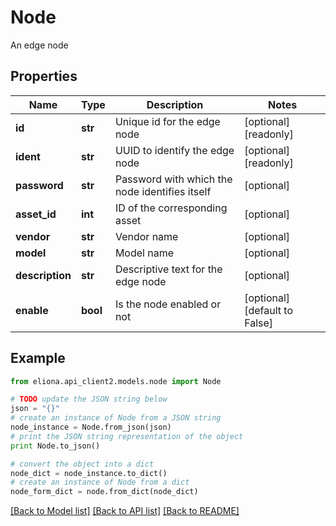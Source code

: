 # Node

An edge node

## Properties

Name | Type | Description | Notes
------------ | ------------- | ------------- | -------------
**id** | **str** | Unique id for the edge node | [optional] [readonly] 
**ident** | **str** | UUID to identify the edge node | [optional] [readonly] 
**password** | **str** | Password with which the node identifies itself | [optional] 
**asset_id** | **int** | ID of the corresponding asset | [optional] 
**vendor** | **str** | Vendor name | [optional] 
**model** | **str** | Model name | [optional] 
**description** | **str** | Descriptive text for the edge node | [optional] 
**enable** | **bool** | Is the node enabled or not | [optional] [default to False]

## Example

```python
from eliona.api_client2.models.node import Node

# TODO update the JSON string below
json = "{}"
# create an instance of Node from a JSON string
node_instance = Node.from_json(json)
# print the JSON string representation of the object
print Node.to_json()

# convert the object into a dict
node_dict = node_instance.to_dict()
# create an instance of Node from a dict
node_form_dict = node.from_dict(node_dict)
```
[[Back to Model list]](../README.md#documentation-for-models) [[Back to API list]](../README.md#documentation-for-api-endpoints) [[Back to README]](../README.md)


